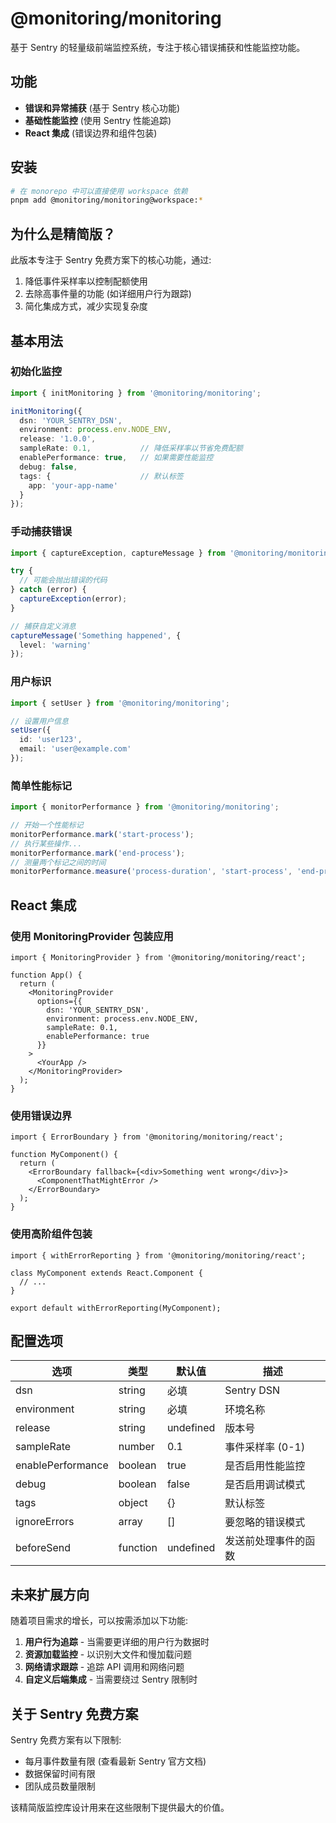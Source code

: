 # @monitoring/monitoring

基于 Sentry 的轻量级前端监控系统，专注于核心错误捕获和性能监控功能。

## 功能

- **错误和异常捕获** (基于 Sentry 核心功能)
- **基础性能监控** (使用 Sentry 性能追踪)
- **React 集成** (错误边界和组件包装)

## 安装

```bash
# 在 monorepo 中可以直接使用 workspace 依赖
pnpm add @monitoring/monitoring@workspace:*
```

## 为什么是精简版？

此版本专注于 Sentry 免费方案下的核心功能，通过:

1. 降低事件采样率以控制配额使用
2. 去除高事件量的功能 (如详细用户行为跟踪)
3. 简化集成方式，减少实现复杂度

## 基本用法

### 初始化监控

```typescript
import { initMonitoring } from '@monitoring/monitoring';

initMonitoring({
  dsn: 'YOUR_SENTRY_DSN',
  environment: process.env.NODE_ENV,
  release: '1.0.0',
  sampleRate: 0.1,           // 降低采样率以节省免费配额
  enablePerformance: true,   // 如果需要性能监控
  debug: false,
  tags: {                    // 默认标签
    app: 'your-app-name'
  }
});
```

### 手动捕获错误

```typescript
import { captureException, captureMessage } from '@monitoring/monitoring';

try {
  // 可能会抛出错误的代码
} catch (error) {
  captureException(error);
}

// 捕获自定义消息
captureMessage('Something happened', {
  level: 'warning'
});
```

### 用户标识

```typescript
import { setUser } from '@monitoring/monitoring';

// 设置用户信息
setUser({
  id: 'user123',
  email: 'user@example.com'
});
```

### 简单性能标记

```typescript
import { monitorPerformance } from '@monitoring/monitoring';

// 开始一个性能标记
monitorPerformance.mark('start-process');
// 执行某些操作...
monitorPerformance.mark('end-process');
// 测量两个标记之间的时间
monitorPerformance.measure('process-duration', 'start-process', 'end-process');
```

## React 集成

### 使用 MonitoringProvider 包装应用

```tsx
import { MonitoringProvider } from '@monitoring/monitoring/react';

function App() {
  return (
    <MonitoringProvider
      options={{
        dsn: 'YOUR_SENTRY_DSN',
        environment: process.env.NODE_ENV,
        sampleRate: 0.1,
        enablePerformance: true
      }}
    >
      <YourApp />
    </MonitoringProvider>
  );
}
```

### 使用错误边界

```tsx
import { ErrorBoundary } from '@monitoring/monitoring/react';

function MyComponent() {
  return (
    <ErrorBoundary fallback={<div>Something went wrong</div>}>
      <ComponentThatMightError />
    </ErrorBoundary>
  );
}
```

### 使用高阶组件包装

```tsx
import { withErrorReporting } from '@monitoring/monitoring/react';

class MyComponent extends React.Component {
  // ...
}

export default withErrorReporting(MyComponent);
```

## 配置选项

| 选项 | 类型 | 默认值 | 描述 |
|------|------|---------|-------------|
| dsn | string | 必填 | Sentry DSN |
| environment | string | 必填 | 环境名称 |
| release | string | undefined | 版本号 |
| sampleRate | number | 0.1 | 事件采样率 (0-1) |
| enablePerformance | boolean | true | 是否启用性能监控 |
| debug | boolean | false | 是否启用调试模式 |
| tags | object | {} | 默认标签 |
| ignoreErrors | array | [] | 要忽略的错误模式 |
| beforeSend | function | undefined | 发送前处理事件的函数 |

## 未来扩展方向

随着项目需求的增长，可以按需添加以下功能:

1. **用户行为追踪** - 当需要更详细的用户行为数据时
2. **资源加载监控** - 以识别大文件和慢加载问题
3. **网络请求跟踪** - 追踪 API 调用和网络问题
4. **自定义后端集成** - 当需要绕过 Sentry 限制时

## 关于 Sentry 免费方案

Sentry 免费方案有以下限制:

- 每月事件数量有限 (查看最新 Sentry 官方文档)
- 数据保留时间有限
- 团队成员数量限制

该精简版监控库设计用来在这些限制下提供最大的价值。
